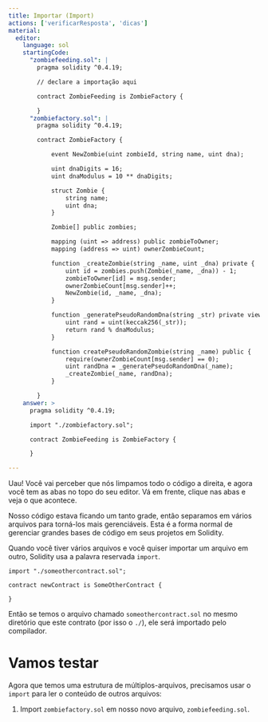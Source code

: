 ```yaml
---
title: Importar (Import)
actions: ['verificarResposta', 'dicas']
material:
  editor:
    language: sol
    startingCode:
      "zombiefeeding.sol": |
        pragma solidity ^0.4.19;

        // declare a importação aqui

        contract ZombieFeeding is ZombieFactory {

        }
      "zombiefactory.sol": |
        pragma solidity ^0.4.19;

        contract ZombieFactory {

            event NewZombie(uint zombieId, string name, uint dna);

            uint dnaDigits = 16;
            uint dnaModulus = 10 ** dnaDigits;

            struct Zombie {
                string name;
                uint dna;
            }

            Zombie[] public zombies;

            mapping (uint => address) public zombieToOwner;
            mapping (address => uint) ownerZombieCount;

            function _createZombie(string _name, uint _dna) private {
                uint id = zombies.push(Zombie(_name, _dna)) - 1;
                zombieToOwner[id] = msg.sender;
                ownerZombieCount[msg.sender]++;
                NewZombie(id, _name, _dna);
            }

            function _generatePseudoRandomDna(string _str) private view returns (uint) {
                uint rand = uint(keccak256(_str));
                return rand % dnaModulus;
            }

            function createPseudoRandomZombie(string _name) public {
                require(ownerZombieCount[msg.sender] == 0);
                uint randDna = _generatePseudoRandomDna(_name);
                _createZombie(_name, randDna);
            }

        }
    answer: >
      pragma solidity ^0.4.19;

      import "./zombiefactory.sol";

      contract ZombieFeeding is ZombieFactory {

      }

---
```


Uau! Você vai perceber que nós limpamos todo o código a direita, e agora você tem as abas no topo do seu editor. Vá em frente, clique nas abas e veja o que acontece.

Nosso código estava ficando um tanto grade, então separamos em vários arquivos para torná-los mais gerenciáveis. Esta é a forma normal de gerenciar grandes bases de código em seus projetos em Solidity.

Quando você tiver vários arquivos e você quiser importar um arquivo em outro, Solidity usa a palavra reservada `import`.

```
import "./someothercontract.sol";

contract newContract is SomeOtherContract {

}
```

Então se temos o arquivo chamado `someothercontract.sol` no mesmo diretório que este contrato (por isso o `./`), ele será importado pelo compilador.

# Vamos testar

Agora que temos uma estrutura de múltiplos-arquivos, precisamos usar o `import` para ler o conteúdo de outros arquivos:

1. Import `zombiefactory.sol` em nosso novo arquivo, `zombiefeeding.sol`.
